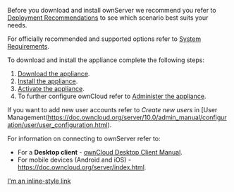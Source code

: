 Before you download and install ownServer we recommend you refer to [Deployment Recommendations](https://doc.owncloud.org/server/10.0/admin_manual/installation/deployment_recommendations.html#general-recommendations) to see which scenario best suits your needs. 

For officially recommended and supported options refer to [System Requirements](https://doc.owncloud.org/server/10.0/admin_manual/installation/system_requirements.html#officially-recommended-supported-options). 

 To download and install the appliance complete the following steps: 
 
 1. [Download the appliance](https://doc.owncloud.org/server/10.0/admin_manual/appliance/installation.html#appliance-download-label). 
 2. [Install the appliance](https://doc.owncloud.org/server/10.0/admin_manual/appliance/installation.html#appliance-install-label). 
 3. [Activate the appliance](https://doc.owncloud.org/server/10.0/admin_manual/appliance/installation.html#appliance-activate-label).
 4. To further configure ownCloud refer to [Administer the appliance](https://doc.owncloud.org/server/10.0/admin_manual/appliance/installation.html#appliance-administer-label). 
 
  
 If you want to add new user accounts refer to *Create new users* in [User Management(https://doc.owncloud.org/server/10.0/admin_manual/configuration/user/user_configuration.html). 

 For information on connecting to ownServer refer to: 
- For a **Desktop client** - [ownCloud Desktop Client Manual](https://doc.owncloud.com/desktop/2.5/). 
- For mobile devices (Android and iOS) - https://doc.owncloud.org/server/index.html. 

[I'm an inline-style link](https://www.google.com)

